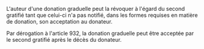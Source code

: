 L'auteur d'une donation graduelle peut la révoquer à l'égard du second gratifié tant que celui-ci n'a pas notifié, dans les formes requises en matière de donation, son acceptation au donateur.

Par dérogation à l'article 932, la donation graduelle peut être acceptée par le second gratifié après le décès du donateur.
